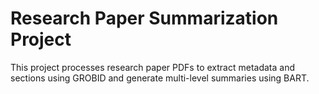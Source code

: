 # Research Paper Summarization Project

This project processes research paper PDFs to extract metadata and sections using GROBID and generate multi-level summaries using BART.